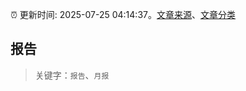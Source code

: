 :alarm_clock: 更新时间: 2025-07-25 04:14:37。[文章来源](/README.md)、[文章分类](/TAGS.md)

## 报告


> 关键字：`报告`、`月报`



